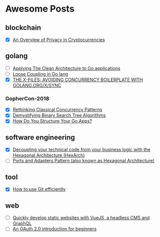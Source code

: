# Awesome Posts  

## blockchain  
+ [x] [An Overview of Privacy in Cryptocurrencies](https://thecontrol.co/an-overview-of-privacy-in-cryptocurrencies-893dc078d0d7)  

## golang  
+ [ ] [Applying The Clean Architecture to Go applications](http://manuel.kiessling.net/2012/09/28/applying-the-clean-architecture-to-go-applications/)
+ [ ] [Loose Coupling in Go lang](https://8thlight.com/blog/javier-saldana/2015/02/06/loose-coupling-in-go-lang.html)  
+ [x] [THE X-FILES: AVOIDING CONCURRENCY BOILERPLATE WITH GOLANG.ORG/X/SYNC](https://rodaine.com/2018/08/x-files-sync-golang)  

### GopherCon-2018  
+ [x] [Rethinking Classical Concurrency Patterns](https://about.sourcegraph.com/go/gophercon-2018-rethinking-classical-concurrency-patterns/)  
+ [x] [Demystifying Binary Search Tree Algorithms](https://about.sourcegraph.com/go/gophercon-2018-binary-search-tree-algorithms/)  
+ [x] [How Do You Structure Your Go Apps?](https://about.sourcegraph.com/go/gophercon-2018-how-do-you-structure-your-go-apps/)  

## software engineering  
+ [x] [Decoupling your technical code from your business logic with the Hexagonal Architecture (HexArch)](https://medium.com/@julien.topcu/decoupling-your-technical-code-from-your-business-logic-with-the-hexagonal-architecture-hexarch-b4da7ba62079)  
+ [ ] [Ports and Adapters Pattern (also known as Hexagonal Architecture)](https://softwarecampament.wordpress.com/portsadapters/)

## tool  
+ [x] [How to use Git efficiently](https://medium.freecodecamp.org/how-to-use-git-efficiently-54320a236369)  

## web  
+ [ ] [Quickly develop static websites with VueJS, a headless CMS and GraphQL](https://medium.com/@marcmintel/quickly-develop-static-websites-with-vuejs-a-headless-cms-and-graphql-bf64e75910d6)
+ [ ] [An OAuth 2.0 introduction for beginners](https://itnext.io/an-oauth-2-0-introduction-for-beginners-6e386b19f7a9)